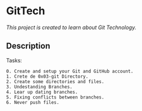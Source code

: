 # GitTech

*This project is created to learn about Git Technology.*

## Description

Tasks:

	0. Create and setup your Git and GitHub account.  
	1. Crete de 0x03-git Directory.  
	2. Create some directories and files.  
	3. Undestanding Branches.  
	4. Lear up dating branches.  
	5. Fixing conflicts between branches.  
	6. Never push files.  
